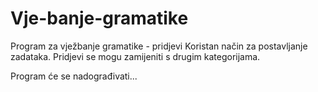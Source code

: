 # Vje-banje-gramatike
Program za vježbanje gramatike - pridjevi
Koristan način za postavljanje zadataka.
Pridjevi se mogu zamijeniti s drugim kategorijama.

Program će se nadograđivati...

